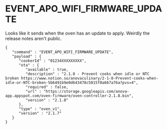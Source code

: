 # EVENT_APO_WIFI_FIRMWARE_UPDATE

Looks like it sends when the oven has an update to apply. Weirdly the release notes aren't public.

```
{
   "command" : "EVENT_APO_WIFI_FIRMWARE_UPDATE",
   "payload" : {
      "cookerId" : "01234XXXXXXXXX",
      "ota" : {
         "available" : true,
         "description" : "2.1.8 - Prevent cooks when idle or NTC broken https://www.notion.so/anovaculinary/2-1-8-Prevent-cooks-when-idle-or-NTC-broken-5b6491b9e0d643478c5015f0a667a76a?pvs=4",
         "required" : false,
         "url" : "https://storage.googleapis.com/anova-app.appspot.com/oven-firmware/oven-controller-2.1.8.bin",
         "version" : "2.1.8"
      },
      "type" : "oven_v1",
      "version" : "2.1.7"
   }
}
```
